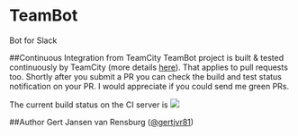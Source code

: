 TeamBot
==========

Bot for Slack

##<a id="continuous-integration-from-teamcity">Continuous Integration from TeamCity</a>
TeamBot project is built & tested continuously by TeamCity (more details [here](http://www.mehdi-khalili.com/continuous-integration-delivery-github-teamcity)). That applies to pull requests too. Shortly after you submit a PR you can check the build and test status notification on your PR. I would appreciate if you could send me green PRs.

The current build status on the CI server is <a href="http://teacity.gertjvr.com/viewType.html?buildTypeId=TeamBot_01BuildAndTest&guest=1">
<img src="http://teamcity.gertjvr.com/app/rest/builds/buildType:(id:TeamBot_01BuildAndTest)/statusIcon"/></a>

##<a id="author">Author</a>
Gert Jansen van Rensburg ([@gertjvr81](http://twitter.com/gertjvr81))
